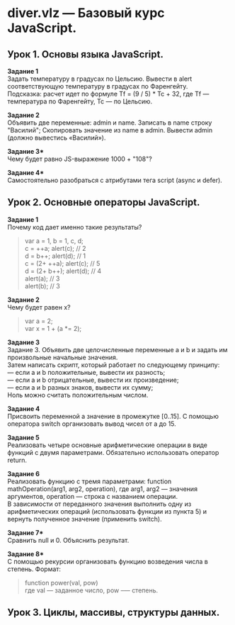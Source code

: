 # diver.vlz — Базовый курс JavaScript.

## Урок 1. Основы языка JavaScript.

__Задание 1__  
Задать температуру в градусах по Цельсию. Вывести в alert соответствующую температуру в градусах по Фаренгейту.  
Подсказка: расчет идет по формуле Tf = (9 / 5) * Tc + 32, где Tf — температура по Фаренгейту, Tc — по Цельсию.

__Задание 2__  
Объявить две переменные: admin и name. Записать в name строку "Василий"; Скопировать значение из name в admin. Вывести admin (должно вывестись «Василий»).

__Задание 3*__  
Чему будет равно JS-выражение 1000 + "108"?

__Задание 4*__  
Самостоятельно разобраться с атрибутами тега script (async и defer).

## Урок 2. Основные операторы JavaScript.

__Задание 1__  
Почему код дает именно такие результаты?  
>var a = 1, b = 1, c, d;  
>c = ++a; alert(c);  // 2  
>d = b++; alert(d);  // 1  
>c = (2+ ++a); alert(c); // 5  
>d = (2+ b++); alert(d); // 4  
>alert(a); // 3  
>alert(b); // 3  

__Задание 2__  
Чему будет равен x?  
>var a = 2;  
>var x = 1 + (a *= 2);

__Задание 3__  
Задание 3. Объявить две целочисленные переменные a и b и задать им произвольные начальные значения.  
Затем написать скрипт, который работает по следующему принципу:  
— если a и b положительные, вывести их разность;  
— если а и b отрицательные, вывести их произведение;  
— если а и b разных знаков, вывести их сумму;  
Ноль можно считать положительным числом.  

__Задание 4__  
Присвоить переменной а значение в промежутке [0..15]. С помощью оператора switch организовать вывод чисел от a до 15.

__Задание 5__  
Реализовать четыре основные арифметические операции в виде функций с двумя параметрами. Обязательно использовать оператор return.

__Задание 6__  
Реализовать функцию с тремя параметрами: function mathOperation(arg1, arg2, operation), где arg1, arg2 — значения аргументов, operation — строка с названием операции.  
В зависимости от переданного значения выполнить одну из арифметических операций (использовать функции из пункта 5) и вернуть полученное значение (применить switch).

__Задание 7*__  
Сравнить null и 0. Объяснить результат.

__Задание 8*__  
С помощью рекурсии организовать функцию возведения числа в степень. Формат:  
>function power(val, pow)  
где val — заданное число, pow –— степень.

## Урок 3. Циклы, массивы, структуры данных.
